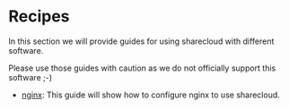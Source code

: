 # Recipes

In this section we will provide guides for using sharecloud with different software.

Please use those guides with caution as we do not officially support this software ;-)

* [nginx](nginx.md): This guide will show how to configure nginx to use sharecloud.